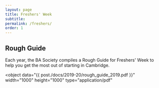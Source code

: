 ```yaml
---
layout: page
title: Freshers' Week
subtitle:
permalink: /freshers/
order: 1
---
```


## Rough Guide

Each year, the BA Society compiles a Rough Guide for Freshers' Week to help you get the most out of starting in Cambridge.

<object data="{{ post./docs/2019-20/rough_guide_2019.pdf }}" width="1000" height="1000" type="application/pdf"</object>
